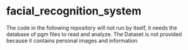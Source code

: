 # facial_recognition_system

The code in the following repository will not run by itself, it needs the database of pgm files to read and analyze.
The Dataset is not provided because it contains personal images and information
